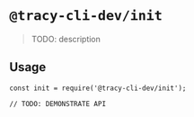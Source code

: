 # `@tracy-cli-dev/init`

> TODO: description

## Usage

```
const init = require('@tracy-cli-dev/init');

// TODO: DEMONSTRATE API
```
